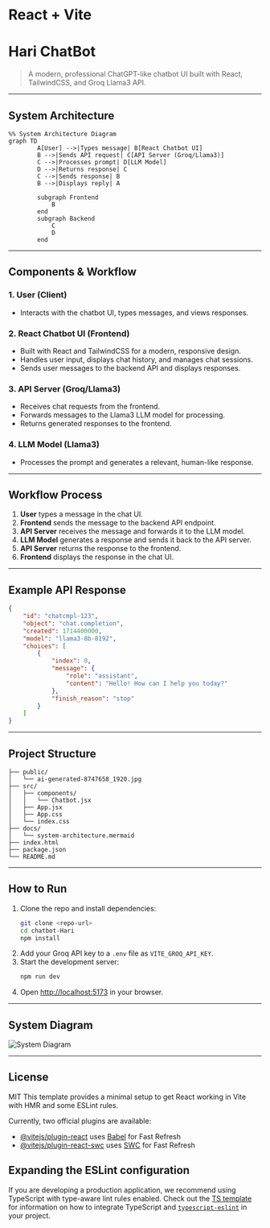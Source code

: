 # React + Vite
# Hari ChatBot

>A modern, professional ChatGPT-like chatbot UI built with React, TailwindCSS, and Groq Llama3 API.

---

## System Architecture

```mermaid
%% System Architecture Diagram
graph TD
		A[User] -->|Types message| B[React Chatbot UI]
		B -->|Sends API request| C[API Server (Groq/Llama3)]
		C -->|Processes prompt| D[LLM Model]
		D -->|Returns response| C
		C -->|Sends response| B
		B -->|Displays reply| A

		subgraph Frontend
			B
		end
		subgraph Backend
			C
			D
		end
```

---

## Components & Workflow

### 1. User (Client)
- Interacts with the chatbot UI, types messages, and views responses.

### 2. React Chatbot UI (Frontend)
- Built with React and TailwindCSS for a modern, responsive design.
- Handles user input, displays chat history, and manages chat sessions.
- Sends user messages to the backend API and displays responses.

### 3. API Server (Groq/Llama3)
- Receives chat requests from the frontend.
- Forwards messages to the Llama3 LLM model for processing.
- Returns generated responses to the frontend.

### 4. LLM Model (Llama3)
- Processes the prompt and generates a relevant, human-like response.

---

## Workflow Process

1. **User** types a message in the chat UI.
2. **Frontend** sends the message to the backend API endpoint.
3. **API Server** receives the message and forwards it to the LLM model.
4. **LLM Model** generates a response and sends it back to the API server.
5. **API Server** returns the response to the frontend.
6. **Frontend** displays the response in the chat UI.

---

## Example API Response

```json
{
	"id": "chatcmpl-123",
	"object": "chat.completion",
	"created": 1714400000,
	"model": "llama3-8b-8192",
	"choices": [
		{
			"index": 0,
			"message": {
				"role": "assistant",
				"content": "Hello! How can I help you today?"
			},
			"finish_reason": "stop"
		}
	]
}
```

---

## Project Structure

```
├── public/
│   └── ai-generated-8747658_1920.jpg
├── src/
│   ├── components/
│   │   └── Chatbot.jsx
│   ├── App.jsx
│   ├── App.css
│   └── index.css
├── docs/
│   └── system-architecture.mermaid
├── index.html
├── package.json
└── README.md
```

---

## How to Run

1. Clone the repo and install dependencies:
	 ```bash
	 git clone <repo-url>
	 cd chatbot-Hari
	 npm install
	 ```
2. Add your Groq API key to a `.env` file as `VITE_GROQ_API_KEY`.
3. Start the development server:
	 ```bash
	 npm run dev
	 ```
4. Open [http://localhost:5173](http://localhost:5173) in your browser.

---

## System Diagram

![System Diagram](docs/system-architecture.mermaid)

---

## License

MIT
This template provides a minimal setup to get React working in Vite with HMR and some ESLint rules.

Currently, two official plugins are available:

- [@vitejs/plugin-react](https://github.com/vitejs/vite-plugin-react/blob/main/packages/plugin-react) uses [Babel](https://babeljs.io/) for Fast Refresh
- [@vitejs/plugin-react-swc](https://github.com/vitejs/vite-plugin-react/blob/main/packages/plugin-react-swc) uses [SWC](https://swc.rs/) for Fast Refresh

## Expanding the ESLint configuration

If you are developing a production application, we recommend using TypeScript with type-aware lint rules enabled. Check out the [TS template](https://github.com/vitejs/vite/tree/main/packages/create-vite/template-react-ts) for information on how to integrate TypeScript and [`typescript-eslint`](https://typescript-eslint.io) in your project.
